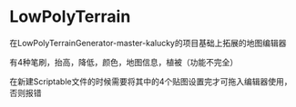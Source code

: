 # LowPolyTerrain

在LowPolyTerrainGenerator-master-kalucky的项目基础上拓展的地图编辑器

有4种笔刷，抬高，降低，颜色，地图信息，植被（功能不完全）

在新建Scriptable文件的时候需要将其中的4个贴图设置完才可拖入编辑器使用，否则报错
